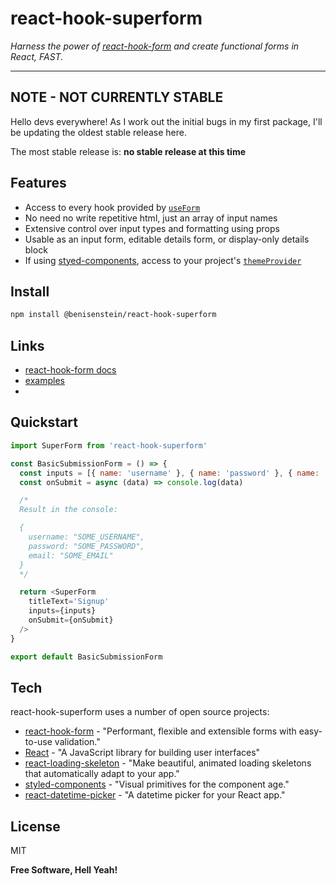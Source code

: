 # react-hook-superform
*Harness the power of [react-hook-form](https://www.npmjs.com/package/react-hook-form) and create functional forms in React, FAST.*

---

## NOTE - NOT CURRENTLY STABLE

Hello devs everywhere! As I work out the initial bugs in my first package, I'll be updating the oldest stable release here.

The most stable release is: **no stable release at this time**

## Features

- Access to every hook provided by [`useForm`](https://react-hook-form.com/api/useform/)
- No need no write repetitive html, just an array of input names
- Extensive control over input types and formatting using props
- Usable as an input form, editable details form, or display-only details block
- If using [styed-components](https://styled-components.com/), access to your project's [`themeProvider`](https://styled-components.com/docs/api#themeprovider)

## Install

```sh
npm install @benisenstein/react-hook-superform
```

## Links

- [react-hook-form docs](https://www.npmjs.com/package/react-hook-form)
- [examples](https://github.com/BenIsenstein/react-hook-superform/tree/main/examples)
- 

## Quickstart

```js
import SuperForm from 'react-hook-superform'

const BasicSubmissionForm = () => {
  const inputs = [{ name: 'username' }, { name: 'password' }, { name: 'email' }]
  const onSubmit = async (data) => console.log(data) 

  /* 
  Result in the console:

  {
    username: "SOME_USERNAME",
    password: "SOME_PASSWORD",
    email: "SOME_EMAIL"
  }
  */

  return <SuperForm 
    titleText='Signup' 
    inputs={inputs}  
    onSubmit={onSubmit} 
  />
}

export default BasicSubmissionForm
```

## Tech

react-hook-superform uses a number of open source projects:

- [react-hook-form](https://www.npmjs.com/package/react-hook-form) - "Performant, flexible and extensible forms with easy-to-use validation."
- [React](https://reactjs.org/) - "A JavaScript library for building user interfaces"
- [react-loading-skeleton](https://www.npmjs.com/package/react-loading-skeleton) - "Make beautiful, animated loading skeletons that automatically adapt to your app."
- [styled-components](https://styled-components.com/) - "Visual primitives for the component age."
- [react-datetime-picker](https://www.npmjs.com/package/react-datetime-picker) - "A datetime picker for your React app."

## License

MIT

**Free Software, Hell Yeah!**